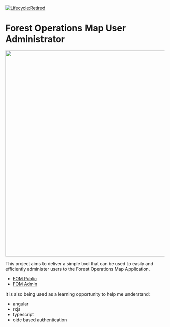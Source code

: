 [![Lifecycle:Retired](https://img.shields.io/badge/Lifecycle-Retired-d45500)](https://github.com/bcgov/repomountie/blob/master/doc/lifecycle-badges.md)

# Forest Operations Map User Administrator

<img src="https://lh3.googleusercontent.com/pw/AM-JKLWRYMcmfgIpNFDieD9aNH74brxsuK6Fa9OfFZgH4W0eM6RXx4w7udEgBGjsHOUvHZGYjqevrhSCmSmdKSUizz67bo2Tqmt8mf7agRWQHJyZZ-QA3u4D3ElnLs8Jz25JP-0orssihnbjffEJDtit2YQa_w=w1166-h813-no?authuser=0" width="650px">

This project aims to deliver a simple tool that can be used to easily and efficiently
administer users to the Forest Operations Map Application.

* [FOM Public](https://fom.nrs.gov.bc.ca/public/projects)
* [FOM Admin](https://fom.nrs.gov.bc.ca/admin)

It is also being used as a learning opportunity to help me understand:
* angular
* rxjs
* typescript
* oidc based authentication
